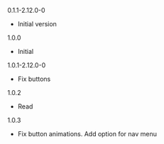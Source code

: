 0.1.1-2.12.0-0

- Initial version

1.0.0

- Initial

1.0.1-2.12.0-0

- Fix buttons

1.0.2

- Read

1.0.3

- Fix button animations. Add option for nav menu
